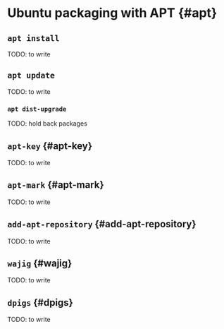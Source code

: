 # Ubuntu packaging with APT {#apt}

## `apt install`

TODO: to write

## `apt update`

TODO: to write

### `apt dist-upgrade`

TODO: hold back packages



## `apt-key` {#apt-key}

TODO: to write



## `apt-mark` {#apt-mark}

TODO: to write



## `add-apt-repository` {#add-apt-repository}

TODO: to write



## `wajig` {#wajig}
TODO: to write


## `dpigs` {#dpigs}
TODO: to write
